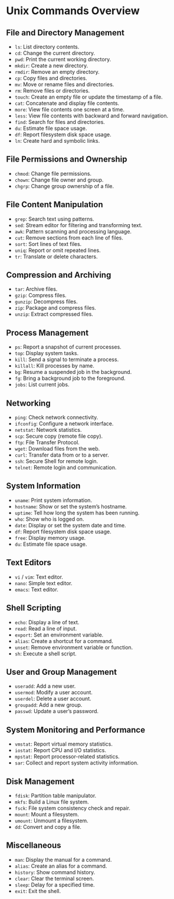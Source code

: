 # Unix Commands Overview

## File and Directory Management
- `ls`: List directory contents.
- `cd`: Change the current directory.
- `pwd`: Print the current working directory.
- `mkdir`: Create a new directory.
- `rmdir`: Remove an empty directory.
- `cp`: Copy files and directories.
- `mv`: Move or rename files and directories.
- `rm`: Remove files or directories.
- `touch`: Create an empty file or update the timestamp of a file.
- `cat`: Concatenate and display file contents.
- `more`: View file contents one screen at a time.
- `less`: View file contents with backward and forward navigation.
- `find`: Search for files and directories.
- `du`: Estimate file space usage.
- `df`: Report filesystem disk space usage.
- `ln`: Create hard and symbolic links.

## File Permissions and Ownership
- `chmod`: Change file permissions.
- `chown`: Change file owner and group.
- `chgrp`: Change group ownership of a file.

## File Content Manipulation
- `grep`: Search text using patterns.
- `sed`: Stream editor for filtering and transforming text.
- `awk`: Pattern scanning and processing language.
- `cut`: Remove sections from each line of files.
- `sort`: Sort lines of text files.
- `uniq`: Report or omit repeated lines.
- `tr`: Translate or delete characters.

## Compression and Archiving
- `tar`: Archive files.
- `gzip`: Compress files.
- `gunzip`: Decompress files.
- `zip`: Package and compress files.
- `unzip`: Extract compressed files.

## Process Management
- `ps`: Report a snapshot of current processes.
- `top`: Display system tasks.
- `kill`: Send a signal to terminate a process.
- `killall`: Kill processes by name.
- `bg`: Resume a suspended job in the background.
- `fg`: Bring a background job to the foreground.
- `jobs`: List current jobs.

## Networking
- `ping`: Check network connectivity.
- `ifconfig`: Configure a network interface.
- `netstat`: Network statistics.
- `scp`: Secure copy (remote file copy).
- `ftp`: File Transfer Protocol.
- `wget`: Download files from the web.
- `curl`: Transfer data from or to a server.
- `ssh`: Secure Shell for remote login.
- `telnet`: Remote login and communication.

## System Information
- `uname`: Print system information.
- `hostname`: Show or set the system’s hostname.
- `uptime`: Tell how long the system has been running.
- `who`: Show who is logged on.
- `date`: Display or set the system date and time.
- `df`: Report filesystem disk space usage.
- `free`: Display memory usage.
- `du`: Estimate file space usage.

## Text Editors
- `vi` / `vim`: Text editor.
- `nano`: Simple text editor.
- `emacs`: Text editor.

## Shell Scripting
- `echo`: Display a line of text.
- `read`: Read a line of input.
- `export`: Set an environment variable.
- `alias`: Create a shortcut for a command.
- `unset`: Remove environment variable or function.
- `sh`: Execute a shell script.

## User and Group Management
- `useradd`: Add a new user.
- `usermod`: Modify a user account.
- `userdel`: Delete a user account.
- `groupadd`: Add a new group.
- `passwd`: Update a user’s password.

## System Monitoring and Performance
- `vmstat`: Report virtual memory statistics.
- `iostat`: Report CPU and I/O statistics.
- `mpstat`: Report processor-related statistics.
- `sar`: Collect and report system activity information.

## Disk Management
- `fdisk`: Partition table manipulator.
- `mkfs`: Build a Linux file system.
- `fsck`: File system consistency check and repair.
- `mount`: Mount a filesystem.
- `umount`: Unmount a filesystem.
- `dd`: Convert and copy a file.

## Miscellaneous
- `man`: Display the manual for a command.
- `alias`: Create an alias for a command.
- `history`: Show command history.
- `clear`: Clear the terminal screen.
- `sleep`: Delay for a specified time.
- `exit`: Exit the shell.

